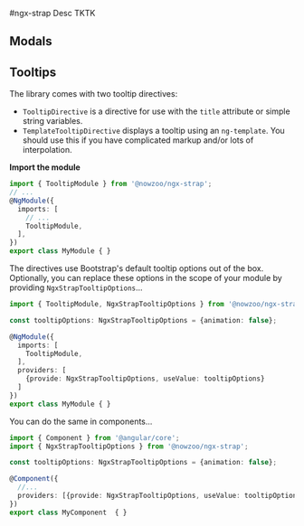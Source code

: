 #ngx-strap
Desc TKTK


## Modals



## Tooltips

The library comes with two tooltip directives:
 - `TooltipDirective` is a directive for use with the `title` attribute or simple string variables.
 - `TemplateTooltipDirective` displays a tooltip using an `ng-template`. You should use this if you have complicated markup and/or lots of interpolation.

 **Import the module**

```ts
import { TooltipModule } from '@nowzoo/ngx-strap';
// ...
@NgModule({
  imports: [
    // ...
    TooltipModule,
  ],
})
export class MyModule { }
```

The directives use Bootstrap's default tooltip options out of the box. Optionally, you can replace these options in the scope of your module by providing `NgxStrapTooltipOptions`...

```ts
import { TooltipModule, NgxStrapTooltipOptions } from '@nowzoo/ngx-strap';

const tooltipOptions: NgxStrapTooltipOptions = {animation: false};

@NgModule({
  imports: [
    TooltipModule,
  ],
  providers: [
    {provide: NgxStrapTooltipOptions, useValue: tooltipOptions}
  ]
})
export class MyModule { }
```

You can do the same in components...
```ts
import { Component } from '@angular/core';
import { NgxStrapTooltipOptions } from '@nowzoo/ngx-strap';

const tooltipOptions: NgxStrapTooltipOptions = {animation: false};

@Component({
  //...
  providers: [{provide: NgxStrapTooltipOptions, useValue: tooltipOptions}]
})
export class MyComponent  { }
```
